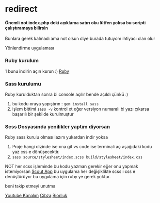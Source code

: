 # redirect

#### Önemli not index.php deki açıklama satırı oku lütfen yoksa bu scripti çalıştıramaya bilirsin

Bunlara gerek kalmadı ama not olsun diye burada tutuyom ihtiyacı olan olur

Yönlendirme uygulaması

### Ruby kurulum

1 bunu indirin açın kurun :)
[Ruby](https://github.com/oneclick/rubyinstaller2/releases/download/RubyInstaller-3.0.0-1/rubyinstaller-devkit-3.0.0-1-x64.exe)

### Sass kurulumu

Ruby kurulduktan sonra bi console açılır bende açıldı çünkü :)
1. bu kodu oraya yapıştırın : `gem install sass`
2. işlem bittimi `sass -v` kontrol et eğer versiyon numaralı bi yazı çıkarsa başarılı bir şekilde kurulmuştur


### Scss Dosyasında yenilikler yaptım diyorsan
Ruby sass kurulu olması lazım yukardan indir yoksa

1. Proje hangi dizinde ise ona git vs code ise terminali aç aşağıdaki kodu yaz css e dönüşecektir.
2. `sass source/stylesheet/index.scss build/stylesheet/index.css`

NOT her scss işleminde bu kodu yazman gerekir eğer onu yapmak istemiyorsan [Scout App](https://github.com/scout-app/scout-app/releases/download/v2.18.16/WIN_Scout-App_2.18.16.zip)
bu uygulama her değişiklikte scss i css e denüştürüyor bu uygulama için ruby ye gerek yoktur.

beni takip etmeyi unutma

[Youtube Kanalım](https://www.youtube.com/channel/UC_4na1FpgdE8DJ0cUYpi_vQ)
[Cibza](https://www.cibza.com)
[Bionluk](https://bionluk.com/ofbyazilim)
